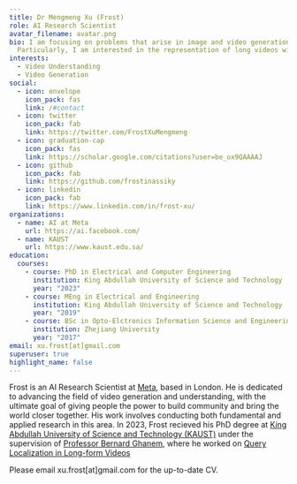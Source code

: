 ```yaml
---
title: Dr Mengmeng Xu (Frost)
role: AI Research Scientist
avatar_filename: avatar.png
bio: I am focusing on problems that arise in image and video generation and understanding.
  Particularly, I am interested in the representation of long videos with novel model architectures. I also did query localization in video during my PhD research.
interests:
  - Video Understanding
  - Video Generation
social:
  - icon: envelope
    icon_pack: fas
    link: /#contact
  - icon: twitter
    icon_pack: fab
    link: https://twitter.com/FrostXuMengmeng
  - icon: graduation-cap
    icon_pack: fas
    link: https://scholar.google.com/citations?user=be_ox9QAAAAJ
  - icon: github
    icon_pack: fab
    link: https://github.com/frostinassiky
  - icon: linkedin
    icon_pack: fab
    link: https://www.linkedin.com/in/frost-xu/
organizations:
  - name: AI at Meta
    url: https://ai.facebook.com/
  - name: KAUST
    url: https://www.kaust.edu.sa/
education:
  courses:
    - course: PhD in Electrical and Computer Engineering
      institution: King Abdullah University of Science and Technology
      year: "2023"
    - course: MEng in Electrical and Engineering
      institution: King Abdullah University of Science and Technology
      year: "2019"
    - course: BSc in Opto-Elctronics Information Science and Engineering
      institution: Zhejiang University
      year: "2017"
email: xu.frost[at]gmail.com
superuser: true
highlight_name: false
---
```


Frost is an AI Research Scientist at [Meta](https://ai.meta.com), based in London. He is dedicated to advancing the field of video generation and understanding, with the ultimate goal of giving people the power to build community and bring the world closer together.  His work involves conducting both fundamental and applied research in this area.
In 2023, Frost recieved his PhD degree at [King Abdullah University of Science and Technology (KAUST)](https://www.kaust.edu.sa/en) under the supervision of [Professor Bernard Ghanem](https://www.bernardghanem.com/home), where he worked on [Query Localization in Long-form Videos](https://academia.kaust.edu.sa/en/studentTheses/query-localization-in-long-form-videos)

Please email xu.frost[at]gmail.com for the up-to-date CV.